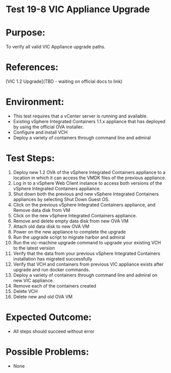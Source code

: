 Test 19-8 VIC Appliance Upgrade
=======

# Purpose:
To verify all valid VIC Appliance upgrade paths.

# References:
[VIC 1.2 Upgrade](TBD - waiting on official docs to link)

# Environment:
* This test requires that a vCenter server is running and available.
* Existing vSphere Integrated Containers 1.1.x appliance that has deployed by using the official OVA installer.
* Configure and install VCH
* Deploy a variety of containers through command line and admiral

# Test Steps:
1. Deploy new 1.2 OVA of the vSphere Integrated Containers appliance to a location in which it can access the VMDK files of the previous appliance.
2. Log in to a vSphere Web Client instance to access both versions of the vSphere Integrated Containers appliance.
3. Shut down both the previous and new vSphere Integrated Containers appliances by selecting Shut Down Guest OS.
4. Click on the previous vSphere Integrated Containers appliance, and Remove data disk from VM
5. Click on the new vSphere Integrated Containers appliance.
6. Remove and delete empty data disk from new OVA VM
7. Attach old data disk to new OVA VM
8. Power on the new appliance to complete the upgrade
9. Run the upgrade script to migrate harbor and admiral
10. Run the vic-machine upgrade command to upgrade your existing VCH to the latest version
11. Verify that the data from your previous vSphere Integrated Containers installation has migrated successfully
12. Verify that VCH and containers from previous VIC appliance exists after upgrade and run docker commands.
13. Deploy a variety of containers through command line and admiral on new VIC appliance.
14. Remove each of the containers created
15. Delete VCH
16. Delete new and old OVA VM


# Expected Outcome:
* All steps should succeed without error

# Possible Problems:
* None
